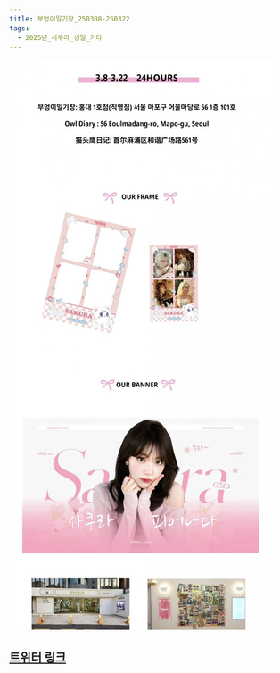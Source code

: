 ```yaml
---
title: 부엉이일기장_250308-250322
tags:
  - 2025년_사쿠라_생일_기타
---
```

<img src="assets/1740845546.jpg">

## [트위터 링크](https://x.com/39_sakurasake/status/1894709610361364597?t=UiwigDgzwX0LbC1xgRiOaw&s=19)